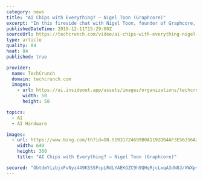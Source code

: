 ```yaml
---
category: news
title: "AI Chips with Everything? — Nigel Toon (Graphcore)"
excerpt: "In this fireside chat with Nigel Toon, founder of Graphcore, we’ll discuss the race between chip giants and startups to build AI chips, how next-gen chipsets are pushing the boundaries of ..."
publishedDateTime: 2019-12-11T15:29:00Z
sourceUrl: https://techcrunch.com/video/ai-chips-with-everything-nigel-toon-graphcore/
type: article
quality: 84
heat: 84
published: true

provider:
  name: TechCrunch
  domain: techcrunch.com
  images:
    - url: https://ai.insideout.app/assets/images/organizations/techcrunch.com-50x50.jpg
      width: 50
      height: 50

topics:
  - AI
  - AI Hardware

images:
  - url: https://www.bing.com/th?id=ON.51931724699B0A1192DB4AF3E56356A2
    width: 640
    height: 360
    title: "AI Chips with Everything? — Nigel Toon (Graphcore)"

secured: "ObtdmYizbjxFvNyz449KSSSFcpLRdLYAEKGZC9h9QHqRjcLxqA3dN8J/XWXp+o4mo4HPpvgUDAg7F1gpNV7dydyo8bsXplgN4nwdwOSslYSv98sNB2AwdUx4C0YQNFIpREd0WqBMyKCrPRID8Vadd3/hRiFWYJ8a1K+fuB/JuvLZ9b3M39F56ybfNvReIuNbvvR2Y3xOMSIAYIIpP8bHZhARpXZGHKPQxBPWxaoTKqs7UJqyVPvNof36y+3rfwgLZmfdYkp3X3IK2hCYzyxifQ==;w/cAynggRbpIuaBlHxwieg=="
---
```


